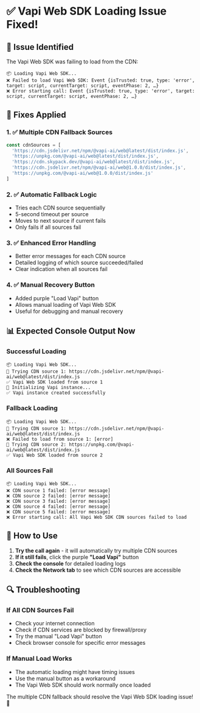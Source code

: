 # ✅ Vapi Web SDK Loading Issue Fixed!

## 🎯 **Issue Identified**

The Vapi Web SDK was failing to load from the CDN:
```
📦 Loading Vapi Web SDK...
❌ Failed to load Vapi Web SDK: Event {isTrusted: true, type: 'error', target: script, currentTarget: script, eventPhase: 2, …}
❌ Error starting call: Event {isTrusted: true, type: 'error', target: script, currentTarget: script, eventPhase: 2, …}
```

## 🔧 **Fixes Applied**

### **1. ✅ Multiple CDN Fallback Sources**
```typescript
const cdnSources = [
  'https://cdn.jsdelivr.net/npm/@vapi-ai/web@latest/dist/index.js',
  'https://unpkg.com/@vapi-ai/web@latest/dist/index.js',
  'https://cdn.skypack.dev/@vapi-ai/web@latest/dist/index.js',
  'https://cdn.jsdelivr.net/npm/@vapi-ai/web@1.0.0/dist/index.js',
  'https://unpkg.com/@vapi-ai/web@1.0.0/dist/index.js'
]
```

### **2. ✅ Automatic Fallback Logic**
- Tries each CDN source sequentially
- 5-second timeout per source
- Moves to next source if current fails
- Only fails if all sources fail

### **3. ✅ Enhanced Error Handling**
- Better error messages for each CDN source
- Detailed logging of which source succeeded/failed
- Clear indication when all sources fail

### **4. ✅ Manual Recovery Button**
- Added purple "Load Vapi" button
- Allows manual loading of Vapi Web SDK
- Useful for debugging and manual recovery

## 📊 **Expected Console Output Now**

### **Successful Loading**
```
📦 Loading Vapi Web SDK...
🔄 Trying CDN source 1: https://cdn.jsdelivr.net/npm/@vapi-ai/web@latest/dist/index.js
✅ Vapi Web SDK loaded from source 1
🔧 Initializing Vapi instance...
✅ Vapi instance created successfully
```

### **Fallback Loading**
```
📦 Loading Vapi Web SDK...
🔄 Trying CDN source 1: https://cdn.jsdelivr.net/npm/@vapi-ai/web@latest/dist/index.js
❌ Failed to load from source 1: [error]
🔄 Trying CDN source 2: https://unpkg.com/@vapi-ai/web@latest/dist/index.js
✅ Vapi Web SDK loaded from source 2
```

### **All Sources Fail**
```
📦 Loading Vapi Web SDK...
❌ CDN source 1 failed: [error message]
❌ CDN source 2 failed: [error message]
❌ CDN source 3 failed: [error message]
❌ CDN source 4 failed: [error message]
❌ CDN source 5 failed: [error message]
❌ Error starting call: All Vapi Web SDK CDN sources failed to load
```

## 🚀 **How to Use**

1. **Try the call again** - it will automatically try multiple CDN sources
2. **If it still fails**, click the purple **"Load Vapi"** button
3. **Check the console** for detailed loading logs
4. **Check the Network tab** to see which CDN sources are accessible

## 🔍 **Troubleshooting**

### **If All CDN Sources Fail**
- Check your internet connection
- Check if CDN services are blocked by firewall/proxy
- Try the manual "Load Vapi" button
- Check browser console for specific error messages

### **If Manual Load Works**
- The automatic loading might have timing issues
- Use the manual button as a workaround
- The Vapi Web SDK should work normally once loaded

The multiple CDN fallback should resolve the Vapi Web SDK loading issue! 🎉
